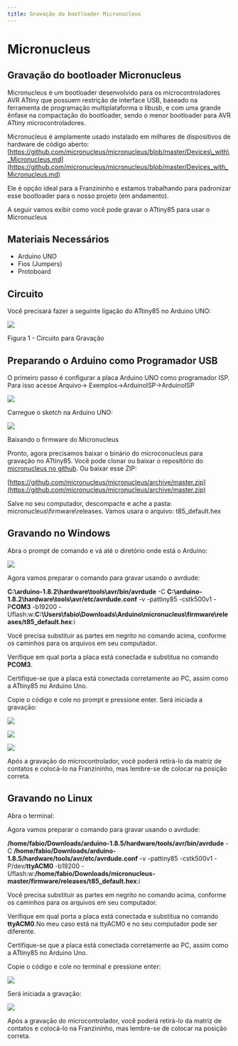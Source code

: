 ```yaml
---
title: Gravação do bootloader Micronucleus
---
```


# Micronucleus

## Gravação do bootloader Micronucleus

Micronucleus é um bootloader desenvolvido para os microcontroladores AVR ATtiny que possuem restrição de interface USB, baseado na ferramenta de programação multiplataforma o libusb, e com uma grande ênfase na compactação do bootloader, sendo o menor bootloader para AVR ATtiny microcontroladores.

Micronucleus é amplamente usado instalado em milhares de dispositivos de hardware de código aberto:  
[https://github.com/micronucleus/micronucleus/blob/master/Devices\_with\_Micronucleus.md](https://github.com/micronucleus/micronucleus/blob/master/Devices_with_Micronucleus.md)

Ele é opção ideal para a Franzininho e estamos trabalhando para padronizar esse bootloader para o nosso projeto \(em andamento\).

A seguir vamos exibir como você pode gravar o ATtiny85 para usar o Micronucleus

## Materiais Necessários

* Arduino UNO
* Fios \(Jumpers\)
* Protoboard

## Circuito

Você precisará fazer a seguinte ligação do ATtiny85 no Arduino UNO:

![](../../.gitbook/assets/bootloadermicronucleus-01.png)

Figura 1 - Circuito para Gravação

## Preparando o Arduino como Programador USB

O primeiro passo é configurar a placa Arduino UNO como programador ISP. Para isso acesse Arquivo-&gt; Exemplos-&gt;ArduinoISP-&gt;ArduinoISP

![](../../.gitbook/assets/bootloadermicronucleus-02.png)

Carregue o sketch na Arduino UNO:

![](../../.gitbook/assets/bootloadermicronucleus-03.png)

Baixando o firmware do Micronucleus

Pronto, agora precisamos baixar o binário do microconucleus para gravação no ATtiny85. Você pode clonar ou baixar o repositório do [micronucleus no github](https://github.com/micronucleus/micronucleus). Ou baixar esse ZIP:

[https://github.com/micronucleus/micronucleus/archive/master.zip](https://github.com/micronucleus/micronucleus/archive/master.zip)

Salve no seu computador, descompacte e ache a pasta: micronucleus\firmware\releases. Vamos usara o arquivo: t85\_default.hex

## Gravando no Windows

Abra o prompt de comando e vá até o diretório onde está o Arduino:

![](../../.gitbook/assets/bootloadermicronucleus-04.png)

Agora vamos preparar o comando para gravar usando o avrdude:

**C:\arduino-1.8.2\hardware\tools\avr/bin/avrdude** -C **C:\arduino-1.8.2\hardware\tools\avr/etc/avrdude.conf** -v -pattiny85 -cstk500v1 -P**COM3** -b19200 -Uflash:w:**C:\Users\fabio\Downloads\Arduino\micronucleus\firmware\releases/t85\_default.hex**:i

Você precisa substituir as partes em negrito no comando acima, conforme os caminhos para os arquivos em seu computador.

Verifique em qual porta a placa está conectada e substitua no comando **PCOM3**.

Certifique-se que a placa está conectada corretamente ao PC, assim como a ATtiny85 no Arduino Uno.

Copie o código e cole no prompt e pressione enter. Será iniciada a gravação:

![](../../.gitbook/assets/bootloadermicronucleus-05.png)

![](../../.gitbook/assets/bootloadermicronucleus-06.png)

![](../../.gitbook/assets/bootloadermicronucleus-07.png)

Após a gravação do microcontrolador, você poderá retirá-lo da matriz de contatos e colocá-lo na Franzininho, mas lembre-se de colocar na posição correta.

## Gravando no Linux

Abra o terminal:

Agora vamos preparar o comando para gravar usando o avrdude:

**/home/fabio/Downloads/arduino-1.8.5/hardware/tools/avr/bin/avrdude** -C **/home/fabio/Downloads/arduino-1.8.5/hardware/tools/avr/etc/avrdude.conf** -v -pattiny85 -cstk500v1 -P/dev/**ttyACM0** -b19200 -Uflash:w:**/home/fabio/Downloads/micronucleus-master/firmware/releases/t85\_default.hex**:i

Você precisa substituir as partes em negrito no comando acima, conforme os caminhos para os arquivos em seu computador.

Verifique em qual porta a placa está conectada e substitua no comando **ttyACM0**.No meu caso está na ttyACM0 e no seu computador pode ser diferente.

Certifique-se que a placa está conectada corretamente ao PC, assim como a ATtiny85 no Arduino Uno.

Copie o código e cole no terminal e pressione enter:

![](../../.gitbook/assets/bootloadermicronucleus-08.png)

Será iniciada a gravação:

![](../../.gitbook/assets/bootloadermicronucleus-09.png)

Após a gravação do microcontrolador, você poderá retirá-lo da matriz de contatos e colocá-lo na Franzininho, mas lembre-se de colocar na posição correta.

